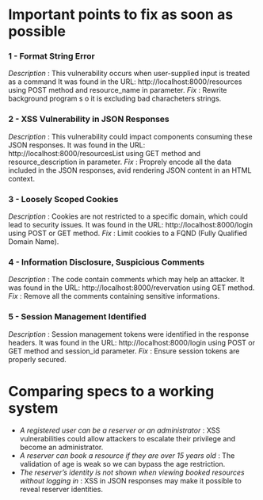 # Important points to fix as soon as possible

### 1 - Format String Error
*Description* : This vulnerability occurs when user-supplied input is treated as a command
It was found in the URL: http://localhost:8000/resources using POST method and resource_name in parameter.
*Fix* : Rewrite background program s o it is excluding bad characheters strings.

### 2 - XSS Vulnerability in JSON Responses
*Description* : This vulnerability could impact components consuming these JSON responses.
It was found in the URL: http://localhost:8000/resourcesList using GET method and resource_description in parameter.
*Fix* : Proprely encode all the data included in the JSON responses, avid rendering JSON content in an HTML context.

### 3 - Loosely Scoped Cookies
*Description* : Cookies are not restricted to a specific domain, which could lead to security issues.
It was found in the URL: http://localhost:8000/login using POST or GET method.
*Fix* : Limit cookies to a FQND (Fully Qualified Domain Name).

### 4 - Information Disclosure, Suspicious Comments 
*Description* : The code contain comments which may help an attacker.
It was found in the URL: http://localhost:8000/revervation using GET method.
*Fix* : Remove all the comments containing sensitive informations.

### 5 - Session Management Identified
*Description* : Session management tokens were identified in the response headers.
It was found in the URL: http://localhost:8000/login using POST or GET method and session_id parameter.
*Fix* : Ensure session tokens are properly secured.

# Comparing specs to a working system

- *A registered user can be a reserver or an administrator* : XSS vulnerabilities could allow attackers to escalate their privilege and become an administrator.
- *A reserver can book a resource if they are over 15 years old* : The validation of age is weak so we can bypass the age restriction.
- *The reserver’s identity is not shown when viewing booked resources without logging in* : XSS in JSON responses may make it possible to reveal reserver identities.